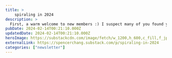 ```yaml
---
title: >
    spiraling in 2024
description: >
  First, a warm welcome to new members :) I suspect many of you found your way here from my guest post in Elan Ullendorff’s newsletter: Be Specific.
pubDate: 2024-02-14T00:21:10.000Z
updatedDate: 2024-02-14T00:21:10.000Z
heroImage: https://substackcdn.com/image/fetch/w_1200,h_600,c_fill,f_jpg,q_auto:good,fl_progressive:steep,g_auto/https%3A%2F%2Fsubstack-post-media.s3.amazonaws.com%2Fpublic%2Fimages%2Fc214b0a5-6e5e-4e44-9a80-0eb10a127dd7_2400x2080.png
externalLink: https://spencerchang.substack.com/p/spiraling-in-2024
categories: ["newsletter"]
---
```

    